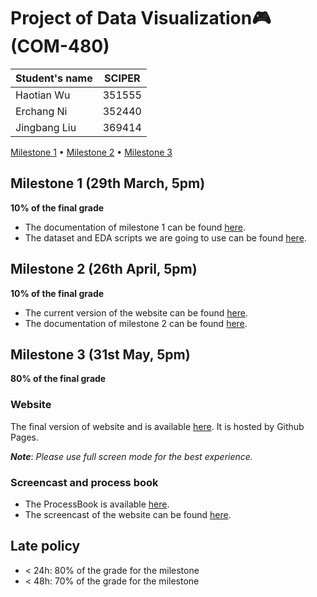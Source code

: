 # Project of Data Visualization🎮 (COM-480)

| Student's name | SCIPER |
| -------------- | ------ |
| Haotian Wu | 351555 |
| Erchang Ni | 352440 |
| Jingbang Liu| 369414 |

[Milestone 1](docs/milestone1.md) • [Milestone 2](docs/milestone2.md) • [Milestone 3](#milestone-3)

<!-- ## Our Website 

<img src="docImages/Abstract.png" width=80%/>

Welcome to the World of Video Game! Here are some information about our website.

- The process book is available [here](#here).
- The screencast of the website is available [here](#here).
- The final version of the website can be found [here](https://major-blitz.github.io/com480-moonwalker/#firstPage). -->

## Milestone 1 (29th March, 5pm)

**10% of the final grade**

<!-- This is a preliminary milestone to let you set up goals for your final project and assess the feasibility of your ideas.
Please, fill the following sections about your project.

*(max. 2000 characters per section)* -->

- The documentation of milestone 1 can be found [here](docs/milestone1.md).
- The dataset and EDA scripts we are going to use can be found [here](data/).

## Milestone 2 (26th April, 5pm)

**10% of the final grade**
- The current version of the website can be found [here](https://major-blitz.github.io/com480-moonwalker/#firstPage).
- The documentation of milestone 2 can be found [here](docs/milestone2.md).

## Milestone 3 (31st May, 5pm)

**80% of the final grade**
### Website
The final version of website and is available [here](https://major-blitz.github.io/com480-moonwalker). It is hosted by Github Pages.

***Note***: *Please use full screen mode for the best experience.*

### Screencast and process book
- The ProcessBook is available [here](milestone3/ProcessBook.pdf).
- The screencast of the website can be found [here](milestone3/Screencast.mp4).

## Late policy

- < 24h: 80% of the grade for the milestone
- < 48h: 70% of the grade for the milestone

